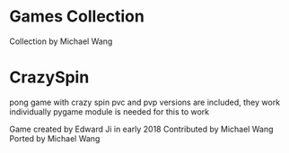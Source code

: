 # Games Collection

Collection by Michael Wang

# CrazySpin

pong game with crazy spin
pvc and pvp versions are included, they work individually
pygame module is needed for this to work

Game created by Edward Ji in early 2018
Contributed by Michael Wang
Ported by Michael Wang
